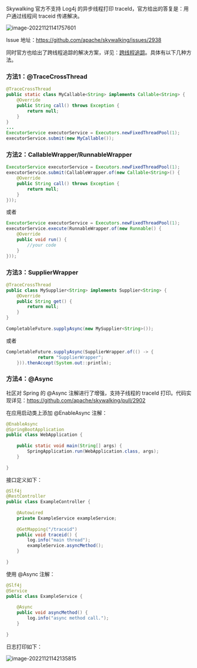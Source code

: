 Skywalking 官方不支持 Log4j 的异步线程打印 traceId，官方给出的答复是：用户通过线程间 traceid 传递解决。

![image-20221121141757601](https://technotes.oss-cn-shenzhen.aliyuncs.com/2022/image-20221121141757601.png)

Issue 地址：https://github.com/apache/skywalking/issues/2938

同时官方也给出了跨线程追踪的解决方案，详见：[跨线程追踪](https://skyapm.github.io/document-cn-translation-of-skywalking/zh/8.0.0/setup/service-agent/java-agent/Application-toolkit-trace-cross-thread.html)。具体有以下几种方法。

### 方法1：@TraceCrossThread

```java
@TraceCrossThread
public static class MyCallable<String> implements Callable<String> {
    @Override
    public String call() throws Exception {
        return null;
    }
}
...
ExecutorService executorService = Executors.newFixedThreadPool(1);
executorService.submit(new MyCallable());
```

### 方法2：CallableWrapper/RunnableWrapper

```java
ExecutorService executorService = Executors.newFixedThreadPool(1);
executorService.submit(CallableWrapper.of(new Callable<String>() {
    @Override
    public String call() throws Exception {
        return null;
    }
}));
```

或者

```java
ExecutorService executorService = Executors.newFixedThreadPool(1);
executorService.execute(RunnableWrapper.of(new Runnable() {
    @Override
    public void run() {
        //your code
    }
}));
```

### 方法3：SupplierWrapper

```java
@TraceCrossThread
public class MySupplier<String> implements Supplier<String> {
    @Override
    public String get() {
        return null;
    }
}
 
CompletableFuture.supplyAsync(new MySupplier<String>());
```

或者

```java
CompletableFuture.supplyAsync(SupplierWrapper.of(() -> {
            return "SupplierWrapper";
    })).thenAccept(System.out::println);
```

### 方法4：@Async

社区对 Spring 的 @Async 注解进行了增强，支持子线程的 traceId 打印。代码实现详见：https://github.com/apache/skywalking/pull/2902

在应用启动类上添加 @EnableAsync 注解：

```java
@EnableAsync
@SpringBootApplication
public class WebApplication {
 
    public static void main(String[] args) {
        SpringApplication.run(WebApplication.class, args);
    }
 
}
```

接口定义如下：

```java
@Slf4j
@RestController
public class ExampleController {
 
    @Autowired
    private ExampleService exampleService;
 
    @GetMapping("/traceid")
    public void traceid() {
        log.info("main thread");
        exampleService.asyncMethod();
    }
 
}
```

使用 @Async 注解：

```java
@Slf4j
@Service
public class ExampleService {
 
    @Async
    public void asyncMethod() {
        log.info("async method call.");
    }
 
}
```

日志打印如下：

![image-20221121142135815](https://technotes.oss-cn-shenzhen.aliyuncs.com/2022/image-20221121142135815.png)

